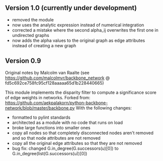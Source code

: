 ## Version 1.0 (currently under development)

- removed the module
- now uses the analytic expression instead of numerical integration
- corrected a mistake where the second alpha_ij overwrites the first one in undirected graphs
- now adds the alpha values to the original graph as edge attributes instead of creating a new graph


## Version 0.9

Original notes by Malcolm van Raalte (see https://github.com/malcolmvr/backbone_network @ fd5c692ce758fc95cf128aaaaa65d1b228440665)

This module implements the disparity filter to compute a significance score of edge weights in networks.
Forked from: https://github.com/aekpalakorn/python-backbone-network/blob/master/backbone.py
With the following changes:
 - formatted to pylint standards
 - architected as a module with no code that runs on load
 - broke large functions into smaller ones
 - copy all nodes so that completely disconnected nodes aren't removed and so that node attributes are not removed
 - copy all the original edge attributes so that they are not removed
 - bug fix: changed G.in_degree(G.successors(u)[0]) to G.in_degree(list(G.successors(u))[0])
